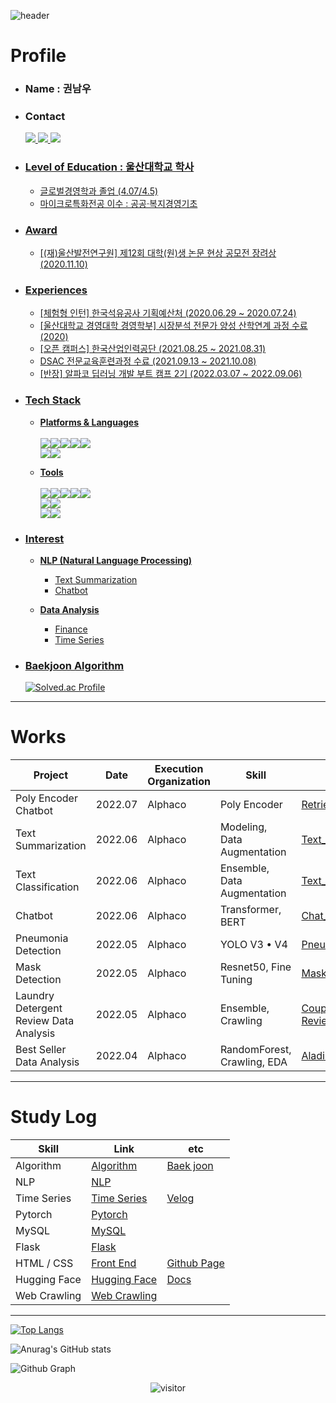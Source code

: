 ![header](https://capsule-render.vercel.app/api?type=rect&color=75BDE0&height=170&section=header&text=Namwoo%20Github&fontSize=100&fontAlignY=40&desc=NLP%20Engineer%20/%20Financial%20Data%20Scientist&descSize=30&descAlignY=78)

# Profile
* ### Name : 권남우

* ### Contact 
  <a href="mailto:namwootree4work@naver.com"><img src="https://img.shields.io/badge/Naver Mail-03C75A?style=for-the-badge&logo=Naver&logoColor=white">
  <a href="https://www.instagram.com/__nw_o/"><img src="https://img.shields.io/badge/Instagram-E4405F?style=for-the-badge&logo=Instagram&logoColor=white">
  <a href="https://velog.io/@namwootree"><img src="https://img.shields.io/badge/Velog-20C997?style=for-the-badge&logo=Velog&logoColor=white">

* ### Level of Education : 울산대학교 학사
  * 글로벌경영학과 졸업 (4.07/4.5)
  * 마이크로특화전공 이수 : 공공·복지경영기초
  
* ### Award
  * [(재)울산발전연구원] 제12회 대학(원)생 논문 현상 공모전 장려상 (2020.11.10)

  
* ### Experiences
  * [체험형 인턴] 한국석유공사 기획예산처 (2020.06.29 ~ 2020.07.24)
  * [울산대학교 경영대학 경영학부] 시장분석 전문가 양성 산학연계 과정 수료 (2020)
  * [오픈 캠퍼스] 한국산업인력공단 (2021.08.25 ~ 2021.08.31)
  * DSAC 전문교육훈련과정 수료 (2021.09.13 ~ 2021.10.08)
  * [반장] 알파코 딥러닝 개발 부트 캠프 2기 (2022.03.07 ~ 2022.09.06)
  
* ### Tech Stack

  * **Platforms & Languages** <br><br> <img src="https://img.shields.io/badge/Python-3776AB?style=for-the-badge&logo=Python&logoColor=white"><img src="https://img.shields.io/badge/R-276DC3?style=for-the-badge&logo=R&logoColor=white"><img src="https://img.shields.io/badge/MySQL-4479A1?style=for-the-badge&logo=MySQL&logoColor=white"><img src="https://img.shields.io/badge/HTML5-E34F26?style=for-the-badge&logo=HTML5&logoColor=white"><img src="https://img.shields.io/badge/CSS3-1572B6?style=for-the-badge&logo=CSS3&logoColor=white"><br><img src="https://img.shields.io/badge/Pytorch-EE4C2C?style=for-the-badge&logo=Pytorch&logoColor=white"><img src="https://img.shields.io/badge/TensorFlow-FF6F00?style=for-the-badge&logo=TensorFlow&logoColor=white"><br> 
  
  * **Tools** <br><br><img src="https://img.shields.io/badge/Google Colab-F9AB00?style=for-the-badge&logo=Google Colab&logoColor=white"><img src="https://img.shields.io/badge/Visual Studio Code-007ACC?style=for-the-badge&logo=Visual Studio Code&logoColor=white"><img src="https://img.shields.io/badge/Jupyter-F37626?style=for-the-badge&logo=Jupyter&logoColor=white"><img src="https://img.shields.io/badge/RStudio-75AADB?style=for-the-badge&logo=RStudio&logoColor=white"><img src="https://img.shields.io/badge/Atom-66595C?style=for-the-badge&logo=Atom&logoColor=white"><br><img src="https://img.shields.io/badge/mac OS-000000?style=for-the-badge&logo=macOS&logoColor=white"><img src="https://img.shields.io/badge/Windows-0078D6?style=for-the-badge&logo=Windows&logoColor=white"><br><img src="https://img.shields.io/badge/GitHub-181717?style=for-the-badge&logo=GitHub&logoColor=white"><img src="https://img.shields.io/badge/Slack-4A154B?style=for-the-badge&logo=Slack&logoColor=white">


* ### Interest
  * **NLP (Natural Language Processing)**
    * Text Summarization
    * Chatbot
    
  * **Data Analysis**
    * Finance
    * Time Series
 

* ### Baekjoon Algorithm<br>
  [![Solved.ac Profile](http://mazassumnida.wtf/api/generate_badge?boj=namwootree)](https://solved.ac/namwootree)<br/>
  
---

# Works

Project  | Date | Execution Organization | Skill | Link
---------------------------|------|-------|-----------------|---------------------|
Poly Encoder Chatbot | 2022.07 | Alphaco | Poly Encoder | [Retrieval-Based-Chatbot](https://github.com/namwootree/Portfolio/tree/main/Alphaco_(Deep_Learning_Boot_Camp)/Long-Term%20Program/Retrieval-Based-Chatbot-main)
Text Summarization | 2022.06 | Alphaco | Modeling, Data Augmentation | [Text_Summarization](https://github.com/namwootree/Portfolio/tree/main/Alphaco_(Deep_Learning_Boot_Camp)/Long-Term%20Program/Text_Summarization)
Text Classification | 2022.06 | Alphaco | Ensemble, Data Augmentation | [Text_Classification](https://github.com/namwootree/Portfolio/tree/main/Alphaco_(Deep_Learning_Boot_Camp)/Long-Term%20Program/Text_Classification)
Chatbot | 2022.06 | Alphaco | Transformer, BERT | [Chat_Bot](https://github.com/namwootree/Portfolio/tree/main/Alphaco_(Deep_Learning_Boot_Camp)/Mini_Project/Chat_Bot)
Pneumonia Detection | 2022.05 | Alphaco | YOLO V3 • V4 | [Pneumonia_Detection](https://github.com/namwootree/Portfolio/tree/main/Alphaco_(Deep_Learning_Boot_Camp)/Mini_Project/Pneumonia_Detection)
Mask Detection | 2022.05 | Alphaco | Resnet50, Fine Tuning | [Mask Detection](https://github.com/namwootree/Portfolio/tree/main/Alphaco_(Deep_Learning_Boot_Camp)/Mini_Project/Mask_Detection)
Laundry Detergent Review Data Analysis | 2022.05 | Alphaco | Ensemble, Crawling | [Coupang Laundry Detergent Review Analysis](https://github.com/namwootree/Portfolio/tree/main/Alphaco_(Deep_Learning_Boot_Camp)/Mini_Project/Coupang%20Laundry%20Detergent%20Review%20Analysis)
Best Seller Data Analysis | 2022.04 | Alphaco | RandomForest, Crawling, EDA | [Aladin_Best_Seller_Data_Analysis](https://github.com/namwootree/Portfolio/tree/main/Alphaco_(Deep_Learning_Boot_Camp)/Mini_Project/Aladin_Best_Seller_Data_Analysis)

---

# Study Log
Skill | Link | etc 
|--------|--------|------|
Algorithm | [Algorithm](https://github.com/namwootree/Algorithm_study) | [Baek joon](https://solved.ac/class) |
NLP | [NLP](https://github.com/namwootree/Basic_Skill/tree/main/NLP) |
Time Series | [Time Series](https://github.com/namwootree/Basic_Skill/tree/main/Time_Series) | [Velog](https://velog.io/@namwootree/series/%EC%8B%9C%EA%B3%84%EC%97%B4-%EB%B6%84%EC%84%9D)
Pytorch | [Pytorch](https://github.com/namwootree/Basic_Skill/tree/main/PyTorch) |
MySQL | [MySQL](https://github.com/namwootree/Basic_Skill/tree/main/MySQL) |
Flask | [Flask](https://github.com/namwootree/Basic_Skill/tree/main/Flask) |
HTML / CSS | [Front End](https://github.com/namwootree/practice_Frontend) | [Github Page](https://namwootree.github.io/practice_Frontend/)
Hugging Face | [Hugging Face](https://github.com/namwootree/Basic_Skill/tree/main/Hugging-Face) | [Docs](https://huggingface.co/docs/transformers/index) |
Web Crawling | [Web Crawling](https://github.com/namwootree/Basic_Skill/tree/main/Web_Crawling)|

---

[![Top Langs](https://github-readme-stats.vercel.app/api/top-langs/?username=namwootree&layout=compact&theme=dark)](https://github.com/namwootree/github-readme-stats)

![Anurag's GitHub stats](https://github-readme-stats.vercel.app/api?username=namwootree&show_icons=true&theme=dark)

![Github Graph](https://activity-graph.herokuapp.com/graph?username=namwootree&area=false&theme=react-dark&hide_border=true&custom_title=Namwoo's%20Activity)

<p align="center">
  <img src="https://visitor-badge.laobi.icu/badge?page_id=namwootree/namwootree" alt="visitor"/>
</p>
